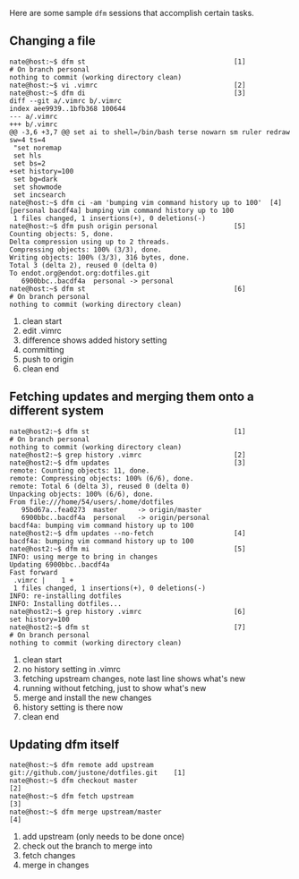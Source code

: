 Here are some sample `dfm` sessions that accomplish certain tasks.

## Changing a file

```console
nate@host:~$ dfm st                                     [1]
# On branch personal
nothing to commit (working directory clean)
nate@host:~$ vi .vimrc                                  [2]
nate@host:~$ dfm di                                     [3]
diff --git a/.vimrc b/.vimrc
index aee9939..1bfb368 100644
--- a/.vimrc
+++ b/.vimrc
@@ -3,6 +3,7 @@ set ai to shell=/bin/bash terse nowarn sm ruler redraw sw=4 ts=4
 "set noremap
 set hls
 set bs=2
+set history=100
 set bg=dark
 set showmode
 set incsearch
nate@host:~$ dfm ci -am 'bumping vim command history up to 100'  [4]
[personal bacdf4a] bumping vim command history up to 100
 1 files changed, 1 insertions(+), 0 deletions(-)
nate@host:~$ dfm push origin personal                   [5]
Counting objects: 5, done.
Delta compression using up to 2 threads.
Compressing objects: 100% (3/3), done.
Writing objects: 100% (3/3), 316 bytes, done.
Total 3 (delta 2), reused 0 (delta 0)
To endot.org@endot.org:dotfiles.git
   6900bbc..bacdf4a  personal -> personal
nate@host:~$ dfm st                                     [6]
# On branch personal
nothing to commit (working directory clean)
```

1. clean start
2. edit .vimrc
3. difference shows added history setting
4. committing
5. push to origin
6. clean end

## Fetching updates and merging them onto a different system

```console
nate@host2:~$ dfm st                                    [1]
# On branch personal
nothing to commit (working directory clean)
nate@host2:~$ grep history .vimrc                       [2]
nate@host2:~$ dfm updates                               [3]
remote: Counting objects: 11, done.
remote: Compressing objects: 100% (6/6), done.
remote: Total 6 (delta 3), reused 0 (delta 0)
Unpacking objects: 100% (6/6), done.
From file:///home/54/users/.home/dotfiles
   95bd67a..fea0273  master     -> origin/master
   6900bbc..bacdf4a  personal   -> origin/personal
bacdf4a: bumping vim command history up to 100
nate@host2:~$ dfm updates --no-fetch                    [4]
bacdf4a: bumping vim command history up to 100
nate@host2:~$ dfm mi                                    [5]
INFO: using merge to bring in changes
Updating 6900bbc..bacdf4a
Fast forward
 .vimrc |    1 +
 1 files changed, 1 insertions(+), 0 deletions(-)
INFO: re-installing dotfiles
INFO: Installing dotfiles...
nate@host2:~$ grep history .vimrc                       [6]
set history=100
nate@host2:~$ dfm st                                    [7]
# On branch personal
nothing to commit (working directory clean)
```

1. clean start
2. no history setting in .vimrc
3. fetching upstream changes, note last line shows what's new
4. running without fetching, just to show what's new
5. merge and install the new changes
6. history setting is there now
7. clean end

## Updating dfm itself

```console
nate@host:~$ dfm remote add upstream git://github.com/justone/dotfiles.git    [1]
nate@host:~$ dfm checkout master                                              [2]
nate@host:~$ dfm fetch upstream                                               [3]
nate@host:~$ dfm merge upstream/master                                        [4]
```

1. add upstream (only needs to be done once)
2. check out the branch to merge into
3. fetch changes
4. merge in changes
